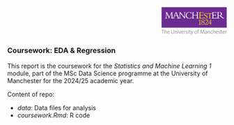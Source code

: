 <div align="right">
  <img src="./images/logo.png" alt="Lime Team Logo" width="150">
</div>

### Coursework: EDA & Regression

This report is the coursework for the *Statistics and Machine Learning 1* module, part of the MSc Data Science programme at the University of Manchester for the 2024/25 academic year.

Content of repo:

- _data_: Data files for analysis
- _coursework.Rmd_: R code

